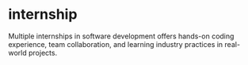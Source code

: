 # internship
Multiple internships in software development offers hands-on coding experience, team collaboration, and learning industry practices in real-world projects.
